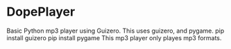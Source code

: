 # DopePlayer
Basic Python mp3 player using Guizero.
This uses guizero, and pygame. 
pip install guizero
pip install pygame
This mp3 player only playes mp3 formats.
